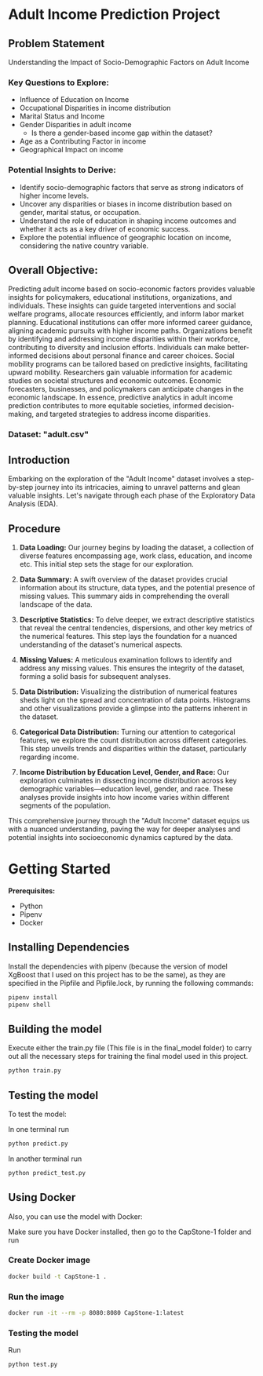 # Adult Income Prediction Project

## Problem Statement
Understanding the Impact of Socio-Demographic Factors on Adult Income

### Key Questions to Explore:
- Influence of Education on Income
- Occupational Disparities in income distribution
- Marital Status and Income
- Gender Disparities in adult income
  - Is there a gender-based income gap within the dataset?
- Age as a Contributing Factor in income
- Geographical Impact on income

### Potential Insights to Derive:
- Identify socio-demographic factors that serve as strong indicators of higher income levels.
- Uncover any disparities or biases in income distribution based on gender, marital status, or occupation.
- Understand the role of education in shaping income outcomes and whether it acts as a key driver of economic success.
- Explore the potential influence of geographic location on income, considering the native country variable.

## Overall Objective:
Predicting adult income based on socio-economic factors provides valuable insights for policymakers, educational institutions, organizations, and individuals. These insights can guide targeted interventions and social welfare programs, allocate resources efficiently, and inform labor market planning. Educational institutions can offer more informed career guidance, aligning academic pursuits with higher income paths. Organizations benefit by identifying and addressing income disparities within their workforce, contributing to diversity and inclusion efforts. Individuals can make better-informed decisions about personal finance and career choices. Social mobility programs can be tailored based on predictive insights, facilitating upward mobility. Researchers gain valuable information for academic studies on societal structures and economic outcomes. Economic forecasters, businesses, and policymakers can anticipate changes in the economic landscape. In essence, predictive analytics in adult income prediction contributes to more equitable societies, informed decision-making, and targeted strategies to address income disparities.

### Dataset: "adult.csv"

## Introduction
Embarking on the exploration of the "Adult Income" dataset involves a step-by-step journey into its intricacies, aiming to unravel patterns and glean valuable insights. Let's navigate through each phase of the Exploratory Data Analysis (EDA).

## Procedure
1. **Data Loading:** Our journey begins by loading the dataset, a collection of diverse features encompassing age, work class, education, and income etc. This initial step sets the stage for our exploration.

2. **Data Summary:** A swift overview of the dataset provides crucial information about its structure, data types, and the potential presence of missing values. This summary aids in comprehending the overall landscape of the data.

3. **Descriptive Statistics:** To delve deeper, we extract descriptive statistics that reveal the central tendencies, dispersions, and other key metrics of the numerical features. This step lays the foundation for a nuanced understanding of the dataset's numerical aspects.

4. **Missing Values:** A meticulous examination follows to identify and address any missing values. This ensures the integrity of the dataset, forming a solid basis for subsequent analyses.

5. **Data Distribution:** Visualizing the distribution of numerical features sheds light on the spread and concentration of data points. Histograms and other visualizations provide a glimpse into the patterns inherent in the dataset.

6. **Categorical Data Distribution:** Turning our attention to categorical features, we explore the count distribution across different categories. This step unveils trends and disparities within the dataset, particularly regarding income.

7. **Income Distribution by Education Level, Gender, and Race:** Our exploration culminates in dissecting income distribution across key demographic variables—education level, gender, and race. These analyses provide insights into how income varies within different segments of the population.

This comprehensive journey through the "Adult Income" dataset equips us with a nuanced understanding, paving the way for deeper analyses and potential insights into socioeconomic dynamics captured by the data.

# Getting Started

**Prerequisites:**
- Python
- Pipenv
- Docker

## Installing Dependencies

Install the dependencies with pipenv (because the version of model XgBoost that I used on this project has to be the same), as they are specified in the Pipfile and Pipfile.lock, by running the following commands:

```bash
pipenv install
pipenv shell
```

## Building the model

Execute either the train.py file (This file is in the final_model folder) to carry out all the necessary steps for training the final model used in this project.

```bash
python train.py
```

## Testing the model 

To test the model:

In one terminal run 

```bash
python predict.py
```

In another terminal run 

```bash
python predict_test.py
```

## Using Docker 

Also, you can use the model with Docker:

Make sure you have Docker installed, then go to the CapStone-1 folder and run 

### Create Docker image

```bash
docker build -t CapStone-1 .
```

### Run the image 
```bash
docker run -it --rm -p 8080:8080 CapStone-1:latest
```

### Testing the model

Run
```bash
python test.py
```